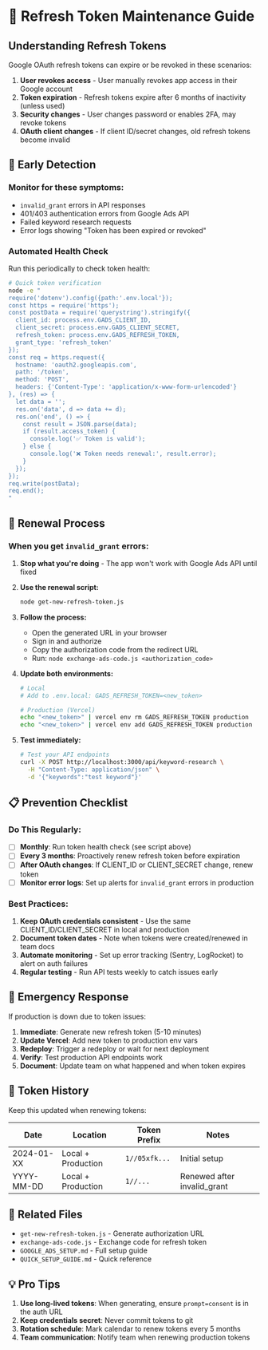 # 🔄 Refresh Token Maintenance Guide

## Understanding Refresh Tokens

Google OAuth refresh tokens can expire or be revoked in these scenarios:

1. **User revokes access** - User manually revokes app access in their Google account
2. **Token expiration** - Refresh tokens expire after 6 months of inactivity (unless used)
3. **Security changes** - User changes password or enables 2FA, may revoke tokens
4. **OAuth client changes** - If client ID/secret changes, old refresh tokens become invalid

## 🚨 Early Detection

### Monitor for these symptoms:

- `invalid_grant` errors in API responses
- 401/403 authentication errors from Google Ads API
- Failed keyword research requests
- Error logs showing "Token has been expired or revoked"

### Automated Health Check

Run this periodically to check token health:

```bash
# Quick token verification
node -e "
require('dotenv').config({path:'.env.local'});
const https = require('https');
const postData = require('querystring').stringify({
  client_id: process.env.GADS_CLIENT_ID,
  client_secret: process.env.GADS_CLIENT_SECRET,
  refresh_token: process.env.GADS_REFRESH_TOKEN,
  grant_type: 'refresh_token'
});
const req = https.request({
  hostname: 'oauth2.googleapis.com',
  path: '/token',
  method: 'POST',
  headers: {'Content-Type': 'application/x-www-form-urlencoded'}
}, (res) => {
  let data = '';
  res.on('data', d => data += d);
  res.on('end', () => {
    const result = JSON.parse(data);
    if (result.access_token) {
      console.log('✅ Token is valid');
    } else {
      console.log('❌ Token needs renewal:', result.error);
    }
  });
});
req.write(postData);
req.end();
"
```

## 🔧 Renewal Process

### When you get `invalid_grant` errors:

1. **Stop what you're doing** - The app won't work with Google Ads API until fixed

2. **Use the renewal script:**
   ```bash
   node get-new-refresh-token.js
   ```

3. **Follow the process:**
   - Open the generated URL in your browser
   - Sign in and authorize
   - Copy the authorization code from the redirect URL
   - Run: `node exchange-ads-code.js <authorization_code>`

4. **Update both environments:**
   ```bash
   # Local
   # Add to .env.local: GADS_REFRESH_TOKEN=<new_token>
   
   # Production (Vercel)
   echo "<new_token>" | vercel env rm GADS_REFRESH_TOKEN production
   echo "<new_token>" | vercel env add GADS_REFRESH_TOKEN production
   ```

5. **Test immediately:**
   ```bash
   # Test your API endpoints
   curl -X POST http://localhost:3000/api/keyword-research \
     -H "Content-Type: application/json" \
     -d '{"keywords":"test keyword"}'
   ```

## 📋 Prevention Checklist

### Do This Regularly:

- [ ] **Monthly**: Run token health check (see script above)
- [ ] **Every 3 months**: Proactively renew refresh token before expiration
- [ ] **After OAuth changes**: If CLIENT_ID or CLIENT_SECRET change, renew token
- [ ] **Monitor error logs**: Set up alerts for `invalid_grant` errors in production

### Best Practices:

1. **Keep OAuth credentials consistent** - Use the same CLIENT_ID/CLIENT_SECRET in local and production
2. **Document token dates** - Note when tokens were created/renewed in team docs
3. **Automate monitoring** - Set up error tracking (Sentry, LogRocket) to alert on auth failures
4. **Regular testing** - Run API tests weekly to catch issues early

## 🚨 Emergency Response

If production is down due to token issues:

1. **Immediate**: Generate new refresh token (5-10 minutes)
2. **Update Vercel**: Add new token to production env vars
3. **Redeploy**: Trigger a redeploy or wait for next deployment
4. **Verify**: Test production API endpoints work
5. **Document**: Update team on what happened and when token expires

## 📝 Token History

Keep this updated when renewing tokens:

| Date | Location | Token Prefix | Notes |
|------|----------|--------------|-------|
| 2024-01-XX | Local + Production | `1//05xfk...` | Initial setup |
| YYYY-MM-DD | Local + Production | `1//...` | Renewed after invalid_grant |

## 🔗 Related Files

- `get-new-refresh-token.js` - Generate authorization URL
- `exchange-ads-code.js` - Exchange code for refresh token
- `GOOGLE_ADS_SETUP.md` - Full setup guide
- `QUICK_SETUP_GUIDE.md` - Quick reference

## 💡 Pro Tips

1. **Use long-lived tokens**: When generating, ensure `prompt=consent` is in the auth URL
2. **Keep credentials secret**: Never commit tokens to git
3. **Rotation schedule**: Mark calendar to renew tokens every 5 months
4. **Team communication**: Notify team when renewing production tokens

